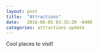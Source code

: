 ```yaml
---
layout: post
title:  "Attractions"
date:   2016-06-05 03:35:20 -0400
categories: attractions update
---
```


Cool places to visit!